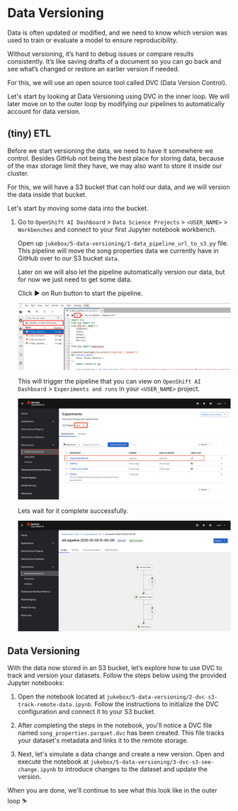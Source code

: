 # Data Versioning

Data is often updated or modified, and we need to know which version was used to train or evaluate a model to ensure reproducibility. 

Without versioning, it’s hard to debug issues or compare results consistently. It’s like saving drafts of a document so you can go back and see what’s changed or restore an earlier version if needed.

For this, we will use an open source tool called DVC (Data Version Control).

Let's start by looking at Data Versioning using DVC in the inner loop. We will later move on to the outer loop by modifying our pipelines to automatically account for data version.

## (tiny) ETL

Before we start versioning the data, we need to have it somewhere we control. Besides GitHub not being the best place for storing data, because of the max storage limit they have, we may also want to store it inside our cluster.

For this, we will have a S3 bucket that can hold our data, and we will version the data inside that bucket.

Let's start by moving some data into the bucket.

1. Go to `OpenShift AI Dashboard` >  `Data Science Projects` > `<USER_NAME>` > `Workbenches` and connect to your first Jupyter notebook workbench.

    Open up `jukebox/5-data-versioning/1-data_pipeline_url_to_s3.py` file. This pipeline will move the song properties data we currently have in GitHub over to our S3 bucket `data`. 
    
    Later on we will also let the pipeline automatically version our data, but for now we just need to get some data.

    Click ▶️ on Run button to start the pipeline.

    ![data-pipeline.png](./images/data-pipeline.png)

    This will trigger the pipeline that you can view on `OpenShift AI Dashboard` > `Experiments and runs` in your `<USER_NAME>` project.

    ![etl-pipeline.png](./images/etl-pipeline.png)

    Lets wait for it complete successfully.

    ![ett-pipeline-2.png](./images/etl-pipeline-2.png)


## Data Versioning

With the data now stored in an S3 bucket, let’s explore how to use DVC to track and version your datasets. Follow the steps below using the provided Jupyter notebooks:

1. Open the notebook located at `jukebox/5-data-versioning/2-dvc-s3-track-remote-data.ipynb`. Follow the instructions to initialize the DVC configuration and connect it to your S3 bucket.

2. After completing the steps in the notebook, you'll notice a DVC file named `song_properties.parquet.dvc` has been created. This file tracks your dataset's metadata and links it to the remote storage.

3. Next, let's simulate a data change and create a new version. Open and execute the notebook at `jukebox/5-data-versioning/3-dvc-s3-see-change.ipynb` to introduce changes to the dataset and update the version.

When you are done, we'll continue to see what this look like in the outer loop ⛷️
